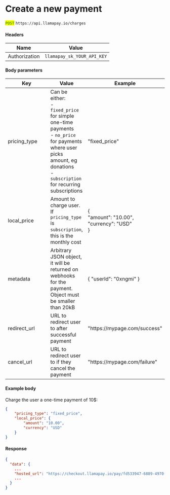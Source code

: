 # Create a new payment

<mark style="color:green;">`POST`</mark> `https://api.llamapay.io/charges`

#### **Headers**

| Name          | Value                      |
| ------------- | -------------------------- |
| Authorization | `llamapay_sk_YOUR_API_KEY` |

#### **Body parameters**

<table><thead><tr><th width="154">Key</th><th>Value</th><th>Example</th></tr></thead><tbody><tr><td>pricing_type</td><td>Can be either:<br>- <code>fixed_price</code> for simple one-time payments<br>- <code>no_price</code> for payments where user picks amount, eg donations<br>- <code>subscription</code> for recurring subscriptions</td><td>"fixed_price"</td></tr><tr><td>local_price</td><td>Amount to charge user.<br>If <code>pricing_type</code> is <code>subscription</code>, this is the monthly cost</td><td>{<br>  "amount": "10.00",<br>  "currency": "USD"<br>}</td></tr><tr><td>metadata</td><td>Arbitrary JSON object, it will be returned on webhooks for the payment.<br>Object must be smaller than 20kB</td><td>{ "userId": "0xngmi" }</td></tr><tr><td>redirect_url</td><td>URL to redirect user to after successful payment</td><td>"https://mypage.com/success"</td></tr><tr><td>cancel_url</td><td>URL to redirect user to if they cancel the payment</td><td>"https://mypage.com/failure"</td></tr></tbody></table>

#### **Example body**

Charge the user a one-time payment of 10$:

```json
{
	"pricing_type": "fixed_price",
	"local_price": {
		"amount": "10.00",
		"currency": "USD"
	}
}
```

#### **Response**

```json
{
  "data": {
    ...
    "hosted_url": "https://checkout.llamapay.io/pay/fd533947-6889-4970-8fb9-6441342dc07d",
    ...
  }
}
```
